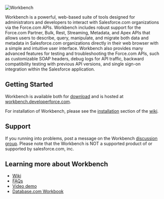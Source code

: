 ![Workbench](http://s3.amazonaws.com/dfc-wiki/en/images/b/b5/Workbench_logo.png)

Workbench is a powerful, web-based suite of tools designed for
administrators and developers to interact with Salesforce.com
organizations via the Force.com APIs. Workbench includes robust support
for the Force.com Partner, Bulk, Rest, Streaming, Metadata, and Apex APIs that allows
users to describe, query, manipulate, and migrate both data and metadata
in Salesforce.com organizations directly in their web browser with a
simple and intuitive user interface. Workbench also provides many
advanced features for testing and troubleshooting the Force.com APIs,
such as customizable SOAP headers, debug logs for API traffic, backward
compatibility testing with previous API versions, and single sign-on
integration within the Salesforce application.

Getting Started
---------------
Workbench is available both for [download](https://github.com/ryanbrainard/forceworkbench/tags)
 and is hosted at [workbench.developerforce.com](https://workbench.developerforce.com).

For installation of Workbench, please see the [installation](http://wiki.developerforce.com/index.php/Workbench#Installation)
section of the [wiki](http://wiki.developerforce.com/index.php/Workbench).

Support
------
If you running into problems, post a message on the Workbench [discussion group](http://groups.google.com/group/forceworkbench).
Please note that the Workbench is NOT a supported product of or supported by salesforce.com, inc.

Learning more about Workbench
-----------------------------
 - [Wiki](http://wiki.apexdevnet.com/index.php/Workbench)
 - [FAQs](http://wiki.developerforce.com/page/Workbench#FAQ)
 - [Video demo](http://youtu.be/ThAxdDy4iMI)
 - [Database.com Workbook](http://www.salesforce.com/us/developer/docs/workbook_database/index.htm)